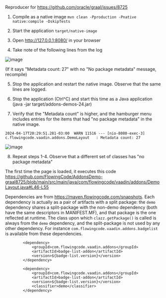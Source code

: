 Reproducer for https://github.com/oracle/graal/issues/8725

1. Compile as a native image `mvn clean -Pproduction -Pnative native:compile -DskipTests`

2. Start the application `target/native-image`
3. Open http://127.0.0.1:8080/ in your browser
4. Take note of the following lines from the log

![image](https://github.com/FlowingCode/AddonsDemo-graal8725/assets/11554739/8a169301-683d-47f8-b92d-a688115ec083)



(If it says "Metadata count: 27" with no "No package metadata" message, recompile)

5. Stop the application and restart the native image. Observe that the same lines are logged.

6. Stop the application (Ctrl^C) and start this time as a Java application (java -jar target/addons-demos-24.jar)

7. Verify that the "Metadata count" is higher, and the hamburger menu includes entries for the items that had "no package metadata" in the native image.
```
2024-04-17T20:29:51.281-03:00  WARN 11516 --- [nio-8080-exec-3] c.flowingcode.vaadin.addons.DemoLayout   : Metadata count: 27
```
![image](https://github.com/FlowingCode/AddonsDemo-graal8725/assets/11554739/46fcac72-008c-48f6-b101-35a8a965b97a)



8. Repeat steps 1-4. Observe that a different set of classes has "no package metadata"


The first time the page is loaded, it executes this code 
https://github.com/FlowingCode/AddonsDemo-graal8725/blob/main/src/main/java/com/flowingcode/vaadin/addons/DemoLayout.java#L46-L55

Dependencies are from https://maven.flowingcode.com/snapshots. Each dependency is actually as a pair of artifacts with a split package: the `demo` dependency shares a split-package with the non-demo dependency (both have the same descriptors in MANIFEST.MF), and that package is the one reflected at runtime. The class upon which `clazz.getPackage()` is called is always from the `demo` dependency, and the split-package is not used by any other dependency. For instance `com.flowingcode.vaadin.addons.badgelist` is available from these dependencies.
```
        <dependency>
            <groupId>com.flowingcode.vaadin.addons</groupId>
            <artifactId>badge-list-addon</artifactId>
            <version>${badge-list.version}</version>
        </dependency>
        
        <dependency>
            <groupId>com.flowingcode.vaadin.addons</groupId>
            <artifactId>badge-list-addon</artifactId>
            <version>${badge-list.version}</version>
            <classifier>demo</classifier>
        </dependency>
```

